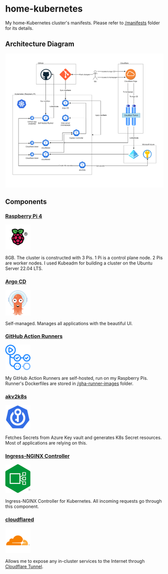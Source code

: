 # home-kubernetes
My home-Kubernetes cluster's manifests. Please refer to [/manifests](/manifests) folder for its details.

## Architecture Diagram

![](./_assets/home-kubernetes-diagram.drawio.png)

## Components

### [Raspberry Pi 4](https://www.raspberrypi.com/products/raspberry-pi-4-model-b/)

<img width="80px" src="./_assets/COLOUR-Raspberry-Pi-Symbol-Registered-300x300.png">

8GB. The cluster is constructed with 3 Pis.
1 Pi is a control plane node. 2 Pis are worker nodes. I used Kubeadm for building a cluster on the Ubuntu Server 22.04 LTS.

### [Argo CD](https://argo-cd.readthedocs.io/en/stable/)

<img width="80px" src="./_assets/Argo-CD.svg">

Self-managed. Manages all applications with the beautiful UI.

### [GitHub Action Runners](https://docs.github.com/en/actions/hosting-your-own-runners/managing-self-hosted-runners/about-self-hosted-runners)

<img width="80px" src="./_assets/github-action-runner.png">

My GitHub Action Runners are self-hosted, run on my Raspberry Pis.
Runner's Dockerfiles are stored in [/gha-runner-images](./gha-runner-images/) folder.

### [akv2k8s](https://akv2k8s.io/)

<img width="80px" src="./_assets/akv2k8s-b749ec5f4bfd805a88626e0fd2b9ba82.png">


Fetches Secrets from Azure Key vault and generates K8s Secret resources. Most of applications are relying on this.

### [Ingress-NGINX Controller](https://github.com/kubernetes/ingress-nginx)

<img width="80px" src="./_assets/nginx-ingress-controller.png">


Ingress-NGINX Controller for Kubernetes. All incoming requests go through this component.

### [cloudflared](https://developers.cloudflare.com/cloudflare-one/connections/connect-networks/get-started/)

<img width="80px" src="./_assets/cloudflared.png">

Allows me to expose any in-cluster services to the Internet through [Cloudflare Tunnel](https://www.cloudflare.com/products/tunnel/).
